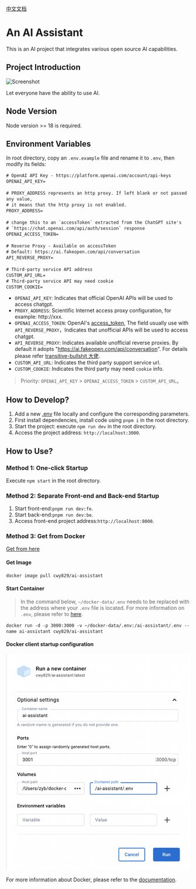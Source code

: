 [中文文档](./README_zh.md)

# An AI Assistant

This is an AI project that integrates various open source AI capabilities.

## Project Introduction

![Screenshot](Screenshots/jietu2.png)

Let everyone have the ability to use AI.

## Node Version

Node version >= 18 is required.

## Environment Variables

In root directory, copy an `.env.example` file and rename it to `.env`, then modify its fields:

```
# OpenAI API Key - https://platform.openai.com/account/api-keys
OPENAI_API_KEY=

# PROXY_ADDRESS represents an http proxy. If left blank or not passed any value,
# it means that the http proxy is not enabled.
PROXY_ADDRESS=

# change this to an `accessToken` extracted from the ChatGPT site's
# `https://chat.openai.com/api/auth/session` response
OPENAI_ACCESS_TOKEN=

# Reverse Proxy - Available on accessToken
# Default: https://ai.fakeopen.com/api/conversation
API_REVERSE_PROXY=

# Third-party service API address
CUSTOM_API_URL=
# Third-party service API may need cookie
CUSTOM_COOKIE=

```

- `OPENAI_API_KEY`: Indicates that official OpenAI APIs will be used to access chatgpt.
- `PROXY_ADDRESS`: Scientific Internet access proxy configuration, for example: http://xxx.
- `OPENAI_ACCESS_TOKEN`: OpenAI's [access_token](https://chat.openai.com/api/auth/session), The field usually use with `API_REVERSE_PROXY`，Indicates that unofficial APIs will be used to access chatgpt.
- `API_REVERSE_PROXY`: Indicates available unofficial reverse proxies. By default it adopts "https://ai.fakeopen.com/api/conversation". For details please refer [transitive-bullshit 大佬](https://github.com/transitive-bullshit/chatgpt-api/tree/main#reverse-proxy).
- `CUSTOM_API_URL`: Indicates the third party support service url.
- `CUSTOM_COOKIE`: Indicates the third party may need `cookie` info.

> Priority: `OPENAI_API_KEY` > `OPENAI_ACCESS_TOKEN` > `CUSTOM_API_URL`。

## How to Develop?

1. Add a new [.env](#environment-variables) file locally and configure the corresponding parameters.
1. First install dependencies, install code using `pnpm i` in the root directory.
1. Start the project: execute `npm run dev` in the root directory.
1. Access the project address: `http://localhost:3000`.

## How to Use?

### Method 1: One-click Startup

Execute `npm start` in the root directory.

### Method 2: Separate Front-end and Back-end Startup

1. Start front-end:`pnpm run dev:fe`.
2. Start back-end:`pnpm run dev:be`.
3. Access front-end project address:`http://localhost:8000`.

### Method 3: Get from Docker

[Get from here](https://hub.docker.com/r/cwy829/ai-assistant)

#### Get Image

```
docker image pull cwy829/ai-assistant
```

#### Start Container

> In the command below, `~/docker-data/.env` needs to be replaced with the address where your `.env` file is located.
> For more information on `.env`, please refer to [here](#environment-variables).

```
docker run -d -p 3000:3000 -v ~/docker-data/.env:/ai-assistant/.env --name ai-assistant cwy829/ai-assistant
```

#### Docker client startup configuration

![docker run](Screenshots/docker-run.png)

For more information about Docker, please refer to the [documentation](./DOCKERHELP.md).
